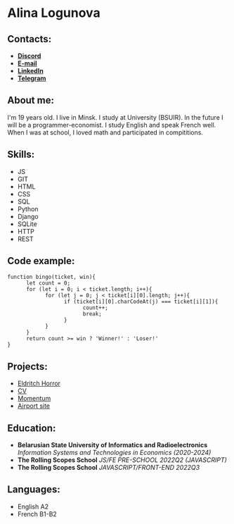 # Alina Logunova

## Contacts:

- [**Discord**](https://discordapp.com/users/519532250187169796/)
- [**E-mail**](mailto:logunionok@gmail.com)
- [**LinkedIn**](https://www.linkedin.com/in/ideallogunova/)
- [**Telegram**](https://t.me/ideallogunova)

## About me:

 I'm 19 years old. I live in Minsk. I study at University (BSUIR). In the future I will be a programmer-economist. I study English and speak French well. When I was at school, I loved math and participated in compititions.


 ## Skills:

 - JS
 - GIT
 - HTML
 - CSS
 - SQL
 - Python
 - Django
 - SQLite
 - HTTP
 - REST

## Code example:
```
function bingo(ticket, win){
      let count = 0;
      for (let i = 0; i < ticket.length; i++){
            for (let j = 0; j < ticket[i][0].length; j++){
                  if (ticket[i][0].charCodeAt(j) === ticket[i][1]){
                        count++;
                        break;
                  }
            }
      }
      return count >= win ? 'Winner!' : 'Loser!'
}
```

## Projects:

- [Eldritch Horror](https://codejam-alyamba.netlify.app/)
- [CV](https://alyamba.github.io/rsschool-cv/)
- [Momentum](https://alyamba-momentum.netlify.app/)
- [Airport site](https://github.com/alyamba/airport_site)

## Education:

- **Belarusian State University of Informatics and Radioelectronics** *Information Systems and Technologies in Economics (2020-2024)*
- **The Rolling Scopes School** *JS/FE PRE-SCHOOL 2022Q2 (JAVASCRIPT)*
- **The Rolling Scopes School** *JAVASCRIPT/FRONT-END 2022Q3*

## Languages:

- English A2
- French B1-B2